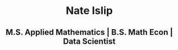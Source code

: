 # <p align="center"> Nate Islip </p>

## <p align="center"> M.S. Applied Mathematics | B.S. Math Econ | Data Scientist
